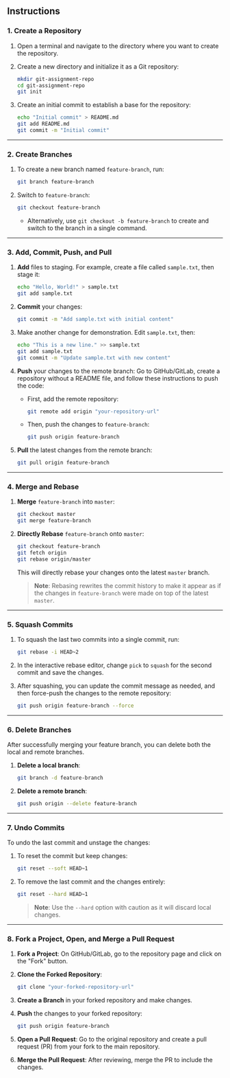 ## Instructions

### 1. Create a Repository

1. Open a terminal and navigate to the directory where you want to create the repository.
2. Create a new directory and initialize it as a Git repository:

   ```bash
   mkdir git-assignment-repo
   cd git-assignment-repo
   git init
   ```

3. Create an initial commit to establish a base for the repository:

   ```bash
   echo "Initial commit" > README.md
   git add README.md
   git commit -m "Initial commit"
   ```

---

### 2. Create Branches

1. To create a new branch named `feature-branch`, run:

   ```bash
   git branch feature-branch
   ```

2. Switch to `feature-branch`:

   ```bash
   git checkout feature-branch
   ```

   - Alternatively, use `git checkout -b feature-branch` to create and switch to the branch in a single command.

---

### 3. Add, Commit, Push, and Pull

1. **Add** files to staging. For example, create a file called `sample.txt`, then stage it:

   ```bash
   echo "Hello, World!" > sample.txt
   git add sample.txt
   ```

2. **Commit** your changes:

   ```bash
   git commit -m "Add sample.txt with initial content"
   ```

3. Make another change for demonstration. Edit `sample.txt`, then:

   ```bash
   echo "This is a new line." >> sample.txt
   git add sample.txt
   git commit -m "Update sample.txt with new content"
   ```

4. **Push** your changes to the remote branch: Go to GitHub/GitLab, create a repository without a README file, and follow these instructions to push the code:

   - First, add the remote repository:

     ```bash
     git remote add origin "your-repository-url"
     ```

   - Then, push the changes to `feature-branch`:

     ```bash
     git push origin feature-branch
     ```

5. **Pull** the latest changes from the remote branch:

   ```bash
   git pull origin feature-branch
   ```

---

### 4. Merge and Rebase

1. **Merge** `feature-branch` into `master`:

   ```bash
   git checkout master
   git merge feature-branch
   ```

2. **Directly Rebase** `feature-branch` onto `master`:

   ```bash
   git checkout feature-branch
   git fetch origin
   git rebase origin/master
   ```

   This will directly rebase your changes onto the latest `master` branch.

   > **Note**: Rebasing rewrites the commit history to make it appear as if the changes in `feature-branch` were made on top of the latest `master`.

---

### 5. Squash Commits

1. To squash the last two commits into a single commit, run:

   ```bash
   git rebase -i HEAD~2
   ```

2. In the interactive rebase editor, change `pick` to `squash` for the second commit and save the changes.

3. After squashing, you can update the commit message as needed, and then force-push the changes to the remote repository:

   ```bash
   git push origin feature-branch --force
   ```

---

### 6. Delete Branches

After successfully merging your feature branch, you can delete both the local and remote branches.

1. **Delete a local branch**:

   ```bash
   git branch -d feature-branch
   ```

2. **Delete a remote branch**:

   ```bash
   git push origin --delete feature-branch
   ```

---

### 7. Undo Commits

To undo the last commit and unstage the changes:

1. To reset the commit but keep changes:

   ```bash
   git reset --soft HEAD~1
   ```

2. To remove the last commit and the changes entirely:

   ```bash
   git reset --hard HEAD~1
   ```

   > **Note**: Use the `--hard` option with caution as it will discard local changes.

---

### 8. Fork a Project, Open, and Merge a Pull Request

1. **Fork a Project**: On GitHub/GitLab, go to the repository page and click on the "Fork" button.
   
2. **Clone the Forked Repository**:

   ```bash
   git clone "your-forked-repository-url"
   ```

3. **Create a Branch** in your forked repository and make changes.
4. **Push** the changes to your forked repository:

   ```bash
   git push origin feature-branch
   ```

5. **Open a Pull Request**: Go to the original repository and create a pull request (PR) from your fork to the main repository.

6. **Merge the Pull Request**: After reviewing, merge the PR to include the changes.
